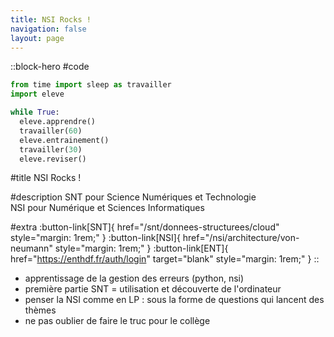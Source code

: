 ```yaml
---
title: NSI Rocks !
navigation: false
layout: page
---
```


::block-hero
#code
```py
from time import sleep as travailler
import eleve

while True:
  eleve.apprendre()
  travailler(60)
  eleve.entrainement()
  travailler(30)
  eleve.reviser()
```

#title
NSI Rocks !

#description
SNT pour Science Numériques et Technologie  
NSI pour Numérique et Sciences Informatiques

#extra
:button-link[SNT]{ href="/snt/donnees-structurees/cloud" style="margin: 1rem;" }
:button-link[NSI]{ href="/nsi/architecture/von-neumann" style="margin: 1rem;" }
:button-link[ENT]{ href="https://enthdf.fr/auth/login" target="blank" style="margin: 1rem;" }
::

- apprentissage de la gestion des erreurs (python, nsi)
- première partie SNT = utilisation et découverte de l'ordinateur
- penser la NSI comme en LP : sous la forme de questions qui lancent des thèmes
- ne pas oublier de faire le truc pour le collège